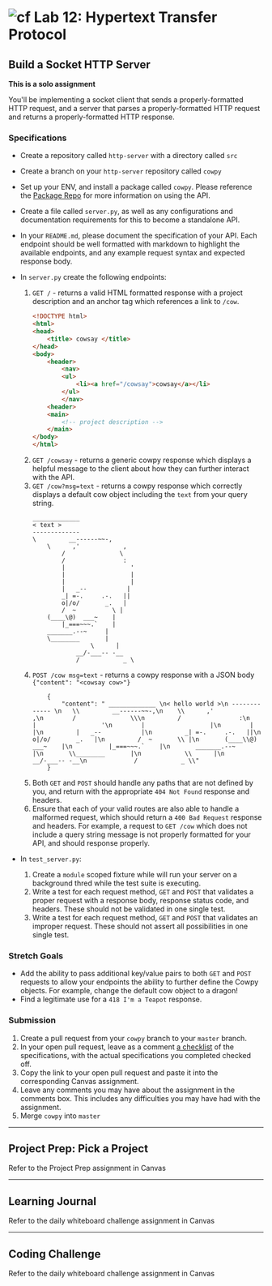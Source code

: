 # ![cf](http://i.imgur.com/7v5ASc8.png) Lab 12: Hypertext Transfer Protocol

## Build a Socket HTTP Server

**This is a solo assignment**

You'll be implementing a socket client that sends a properly-formatted HTTP request, and a server that parses a properly-formatted HTTP request and returns a properly-formatted HTTP response.

### Specifications
- Create a repository called `http-server` with a directory called `src`
- Create a branch on your `http-server` repository called `cowpy`
- Set up your ENV, and install a package called `cowpy`. Please reference the [Package Repo](https://github.com/jeffbuttars/cowpy) for more information on using the API.
- Create a file called `server.py`, as well as any configurations and documentation requirements for this to become a standalone API.
- In your `README.md`, please document the specification of your API. Each endpoint should be well formatted with markdown to highlight the available endpoints, and any example request syntax and expected response body.

- In `server.py` create the following endpoints:
    1. `GET /` - returns a valid HTML formatted response with a project description and an anchor tag which references a link to `/cow`.
        ```html
        <!DOCTYPE html>
        <html>
        <head>
            <title> cowsay </title>
        </head>
        <body>
            <header>
                <nav>
                <ul>
                    <li><a href="/cowsay">cowsay</a></li>
                </ul>
                </nav>
            <header>
            <main>
                <!-- project description -->
            </main>
        </body>
        </html>
        ```
    2. `GET /cowsay` - returns a generic cowpy response which displays a helpful message to the client about how they can further interact with the API.
    3. `GET /cow?msg=text` - returns a cowpy response which correctly displays a default cow object including the `text` from your query string.
        ```
        _____________
        < text >
        -------------
        \         __------~~-,
            \      ,'            ,
                /               \
                /                :
                |                  '
                |                  |
                |                  |
                |   _--           |
                _| =-.     .-.   ||
                o|/o/       _.   |
                /  ~          \ |
            (____\@)  ___~    |
                |_===~~~.`    |
            _______.--~     |
            \________       |
                        \      |
                    __/-___-- -__
                    /            _ \
        ```
    4. `POST /cow msg=text` - returns a cowpy response with a JSON body `{"content": "<cowsay cow>"}`
        ```
            {
                "content": " _____________ \n< hello world >\n ------------- \n   \\         __------~~-,\n    \\      ,'            ,\n        /               \\\n         /                :\n        |                  '\n        |                  |\n        |                  |\n         |   _--           |\n         _| =-.     .-.   ||\n         o|/o/       _.   |\n         /  ~       \\ |\n       (____\\@)  ___~    |\n          |_===~~~.`    |\n       _______.--~     |\n       \\________       |\n            \\      |\n              __/-___-- -__\n             /            _ \\"
            }
        ```
    5. Both `GET` and `POST` should handle any paths that are not defined by you, and return with the appropriate `404 Not Found` response and headers.
    6. Ensure that each of your valid routes are also able to handle a malformed request, which should return a `400 Bad Request` response and headers. For example, a request to `GET /cow` which does not include a query string message is not properly formatted for your API, and should response properly.

- In `test_server.py`:
    1. Create a `module` scoped fixture while will run your server on a background thred while the test suite is executing.
    2. Write a test for each request method, `GET` and `POST` that validates a proper request with a response body, response status code, and headers. These should not be validated in one single test.
    3. Write a test for each request method, `GET` and `POST` that validates an improper request. These should not assert all possibilities in one single test.


### Stretch Goals
- Add the ability to pass additional key/value pairs to both `GET` and `POST` requests to allow your endpoints the ability to further define the Cowpy objects. For example, change the default cow object to a dragon!
- Find a legitimate use for a `418 I'm a Teapot` response.

### Submission

1. Create a pull request from your `cowpy` branch to your `master` branch.
2. In your open pull request, leave as a comment [a checklist](https://github.com/blog/1825-task-lists-in-all-markdown-documents) of the specifications, with the actual specifications you completed checked off.
3. Copy the link to your open pull request and paste it into the corresponding Canvas assignment.
4. Leave any comments you may have about the assignment in the comments box. This includes any difficulties you may have had with the assignment.
5. Merge `cowpy` into `master`

---

## Project Prep: Pick a Project
Refer to the Project Prep assignment in Canvas

---

## Learning Journal
Refer to the daily whiteboard challenge assignment in Canvas

---

## Coding Challenge
Refer to the daily whiteboard challenge assignment in Canvas
